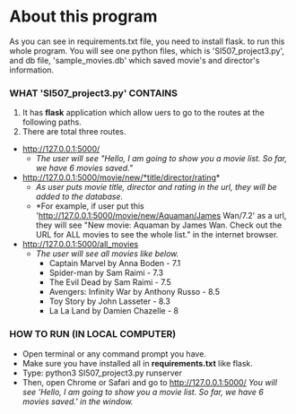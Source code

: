 # About this program

As you can see in requirements.txt file, you need to install flask. to run this whole program.
You will see one python files, which is 'SI507_project3.py', and db file, 'sample_movies.db' which saved movie's and director's information.


### WHAT 'SI507_project3.py' CONTAINS
1. It has **flask** application which allow uers to go to the routes at the following paths.
2. There are total three routes.
  - http://127.0.0.1:5000/
    - *The user will see "Hello, I am going to show you a movie list. So far, we have 6 movies saved."*
  - http://127.0.0.1:5000/movie/new/*title/director/rating*
    - *As user puts movie title, director and rating in the url, they will be added to the database.*
    - *For example, if user put this 'http://127.0.0.1:5000/movie/new/Aquaman/James Wan/7.2' as a url, they will see "New movie: Aquaman by James Wan. Check out the URL for ALL movies to see the whole list." in the internet browser.
  - http://127.0.0.1:5000/all_movies
    - *The user will see all movies like below.*
      - Captain Marvel by Anna Boden - 7.1
      - Spider-man by Sam Raimi - 7.3
      - The Evil Dead by Sam Raimi - 7.5
      - Avengers: Infinity War by Anthony Russo - 8.5
      - Toy Story by John Lasseter - 8.3
      - La La Land by Damien Chazelle - 8


### HOW TO RUN (IN LOCAL COMPUTER)
* Open terminal or any command prompt you have.
* Make sure you have installed all in **requirements.txt** like flask.
* Type: python3 SI507_project3.py runserver
* Then, open Chrome or Safari and go to http://127.0.0.1:5000/
    *You will see 'Hello, I am going to show you a movie list. So far, we have 6 movies saved.' in the window.*
